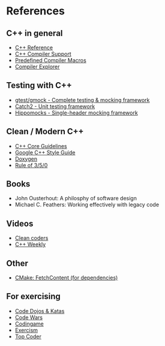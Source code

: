 # References

## C++ in general
* [C++ Reference](https://en.cppreference.com/w/)
* [C++ Compiler Support](https://en.cppreference.com/w/cpp/compiler_support)
* [Predefined Compiler Macros](https://sourceforge.net/p/predef/wiki/Home/)
* [Compiler Explorer](https://godbo.lt/)

## Testing with C++
* [gtest/gmock - Complete testing & mocking framework](https://github.com/google/googletest)
* [Catch2 - Unit testing framework](https://github.com/catchorg/Catch2)
* [Hippomocks - Single-header mocking framework](https://github.com/dascandy/hippomocks)

## Clean / Modern C++
* [C++ Core Guidelines](https://isocpp.github.io/CppCoreGuidelines/CppCoreGuidelines)
* [Google C++ Style Guide](https://google.github.io/styleguide/cppguide.html)
* [Doxygen](https://www.doxygen.nl/index.html)
* [Rule of 3/5/0](https://en.cppreference.com/w/cpp/language/rule_of_three)

## Books

* John Ousterhout: A philosphy of software design
* Michael C. Feathers: Working effectively with legacy code

## Videos

* [Clean coders](https://www.cleancoders.com/)
* [C++ Weekly](https://www.youtube.com/watch?v=EJtqHLvAIZE&list=PLs3KjaCtOwSZ2tbuV1hx8Xz-rFZTan2J1)

## Other

* [CMake: FetchContent (for dependencies)](https://cmake.org/cmake/help/latest/module/FetchContent.html)

## For exercising

* [Code Dojos & Katas](https://ccd-school.de/coding-dojo/)
* [Code Wars](https://www.codewars.com)
* [Codingame](https://www.codingame.com)
* [Exercism](https://exercism.io)
* [Top Coder](https://www.topcoder.com)
